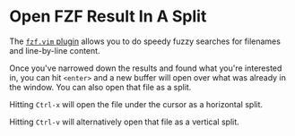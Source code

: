 # Open FZF Result In A Split

The [`fzf.vim` plugin](https://github.com/junegunn/fzf.vim) allows you to do
speedy fuzzy searches for filenames and line-by-line content.

Once you've narrowed down the results and found what you're interested in,
you can hit `<enter>` and a new buffer will open over what was already in
the window. You can also open that file as a split.

Hitting `Ctrl-x` will open the file under the cursor as a horizontal split.

Hitting `Ctrl-v` will alternatively open that file as a vertical split.
